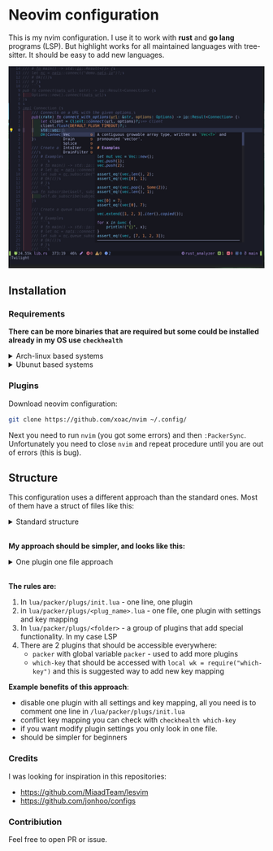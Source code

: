 # Neovim configuration

This is my nvim configuration. I use it to work with **rust** and **go lang** programs (LSP). But highlight works for all maintained languages with tree-sitter. It should be easy to add new languages.

![Screenshot](./screenshot.png)

## Installation

### Requirements

__There can be more binaries that are required but some could be installed already in my OS use `checkhealth`__

<details>
  <summary>Arch-linux based systems</summary>

```sh
sudo pacman -S ripgreap \ # for telescope
    tar curl \ # nvim-treesitter

pamac build stylua-bin
go install github.com/lighttiger2505/sqls  # for SQL support with LSP (need configuration file in $HOME/.config/config.yml)
```

LSPs:
```sh
sudo pacman -S \
    lua-language-serve \
	rust-analyzer rust \
    go gopls revive \ # golang
	
```
</details>

<details>
  <summary>Ubunut based systems</summary>

TODO
</details>

### Plugins

Download neovim configuration:
```sh
git clone https://github.com/xoac/nvim ~/.config/
```

Next you need to run `nvim` (you got some errors) and then `:PackerSync`. Unfortunately you need to close `nvim` and repeat procedure until you are out of errors (this is bug).

## Structure

This configuration uses a different approach than the standard ones. Most of them have a struct of files like this:
<details>
  <summary> Standard structure </summary>

```
├── init.lua
├── lua
│   ├── keymap
│   │   ├── buffer.lua
│   │   ├── escape.lua
│   │   ├── global.lua
│   │   ├── init.lua
│   │   ├── lsp.lua
│   │   ├── move.lua
│   │   ├── neovide.lua
│   │   ├── resize.lua
│   │   ├── toggleterm.lua
│   │   └── window.lua
│   ├── lsp
│   │   ├── config
│   │   │   ├── init.lua
│   │   │   ├── rust.lua
│   │   │   ├── s-lua.lua
│   │   │   ├── styl.lua
│   │   │   └── ts-js.lua
│   │   ├── init.lua
│   │   ├── lsp-setup.lua
│   │   └── ts-js-deno.lua
│   ├── packer
│   │   ├── loader.lua
│   │   ├── plugins.lua
│   │   └── settings
│   │       ├── alpha.lua
│   │       ├── autopairs.lua
│   │       ├── bufferline.lua
│   │       ├── compe.lua
│   │       ├── format.lua
│   │       ├── kommantary.lua
│   │       ├── luasnip.lua
│   │       ├── nvimtree.lua
│   │       ├── snippets
│   │       │   ├── global.lua
│   │       │   ├── init.lua
│   │       │   ├── lua.lua
│   │       │   └── rust.lua
│   │       ├── toggleterm.lua
│   │       ├── treesitter.lua
│   │       ├── which-key.lua
│   │       └── windline.lua
│   ├── settings.lua
│   └── terminal.lua
```
</details>
<br/>

**My approach should be simpler, and looks like this:**

<details> 
  <summary>One plugin one file approach</summary>

```
├── init.lua
├── lua
│   ├── packer
│   │   ├── loader.lua
│   │   └── plugs
│   │       ├── bufferline.lua
│   │       ├── comment.lua
│   │       ├── formatter.lua
│   │       ├── gitsigns.lua
│   │       ├── indent-blankline.lua
│   │       ├── init.lua
│   │       ├── lightbulb.lua
│   │       ├── lsp
│   │       │   ├── go.lua
│   │       │   ├── init.lua
│   │       │   ├── rust.lua
│   │       │   └── sql.lua
│   │       ├── luasnip.lua
│   │       ├── nvim-treesitter.lua
│   │       ├── packer.lua
│   │       ├── renamer.lua
│   │       ├── telescope.lua
│   │       ├── tokyonight.lua
│   │       ├── trouble.lua
│   │       ├── twilight.lua
│   │       ├── which-key.lua
│   │       └── windline.lua
│   └── settings.lua
```
</details>
</br>

**The rules are:**
1. In `lua/packer/plugs/init.lua` - one line, one plugin
2. in `lua/packer/plugs/<plug_name>.lua` - one file, one plugin with settings and key mapping
3. In `lua/packer/plugs/<folder>` - a group of plugins that add special functionality. In my case LSP 
4. There are 2 plugins that should be accessible everywhere:
    - `packer` with global variable `packer` - used to add more plugins
    - `which-key` that should be accessed with `local wk = require("which-key")` and this is suggested way to add new key mapping


**Example benefits of this approach**:
  - disable one plugin with all settings and key mapping, all you need is to comment one line in `/lua/packer/plugs/init.lua`
  - conflict key mapping you can check with `checkhealth which-key`
  - if you want modify plugin settings you only look in one file.
  - should be simpler for beginners 

### Credits

I was looking for inspiration in this repositories:

 - https://github.com/MiaadTeam/lesvim
 - https://github.com/jonhoo/configs

### Contribiution

Feel free to open PR or issue.
